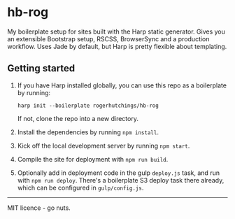# hb-rog

My boilerplate setup for sites built with the Harp static generator. Gives you an extensible Bootstrap setup, RSCSS, BrowserSync and a production workflow. Uses Jade by default, but Harp is pretty flexible about templating.

## Getting started

1. If you have Harp installed globally, you can use this repo as a boilerplate by running: 

    ```harp init --boilerplate rogerhutchings/hb-rog```

    If not, clone the repo into a new directory.

2. Install the dependencies by running `npm install`.

3. Kick off the local development server by running `npm start`.

4. Compile the site for deployment with `npm run build`.

5. Optionally add in deployment code in the gulp `deploy.js` task, and run with `npm run deploy`. There's a boilerplate S3 deploy task there already, which can be configured in `gulp/config.js`.

---

MIT licence - go nuts.
